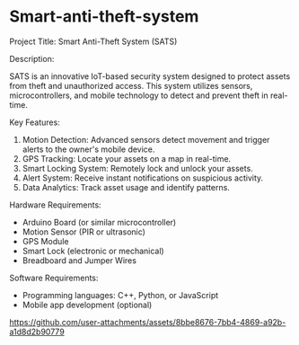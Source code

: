 
# Smart-anti-theft-system #




Project Title: Smart Anti-Theft System (SATS)

Description:

SATS is an innovative IoT-based security system designed to protect assets from theft and unauthorized access. This system utilizes sensors, microcontrollers, and mobile technology to detect and prevent theft in real-time.

Key Features:



1. Motion Detection: Advanced sensors detect movement and trigger alerts to the owner's mobile device.
2. GPS Tracking: Locate your assets on a map in real-time.
3. Smart Locking System: Remotely lock and unlock your assets.
4. Alert System: Receive instant notifications on suspicious activity.
5. Data Analytics: Track asset usage and identify patterns.

Hardware Requirements:

- Arduino Board (or similar microcontroller)
- Motion Sensor (PIR or ultrasonic)
- GPS Module
- Smart Lock (electronic or mechanical)
- Breadboard and Jumper Wires

Software Requirements:

- Programming languages: C++, Python, or JavaScript
- Mobile app development (optional)


https://github.com/user-attachments/assets/8bbe8676-7bb4-4869-a92b-a1d8d2b90779


